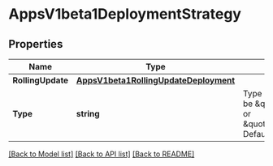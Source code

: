 # AppsV1beta1DeploymentStrategy

## Properties
Name | Type | Description | Notes
------------ | ------------- | ------------- | -------------
**RollingUpdate** | [**AppsV1beta1RollingUpdateDeployment**](apps.v1beta1.RollingUpdateDeployment.md) |  | [optional] 
**Type** | **string** | Type of deployment. Can be \&quot;Recreate\&quot; or \&quot;RollingUpdate\&quot;. Default is RollingUpdate. | [optional] 

[[Back to Model list]](../README.md#documentation-for-models) [[Back to API list]](../README.md#documentation-for-api-endpoints) [[Back to README]](../README.md)


